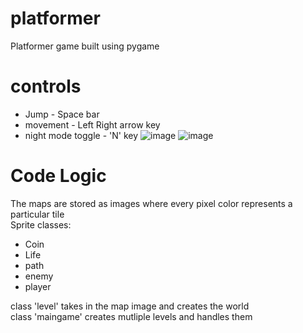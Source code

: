 # platformer
Platformer game built using pygame

# controls
 * Jump - Space bar
 * movement - Left Right arrow key
 * night mode toggle - 'N' key
![image](https://github.com/J-Karthik-palaniappan/platformer/assets/99670301/ef860c42-c5c6-4c3d-b400-b8f326785c86)
![image](https://github.com/J-Karthik-palaniappan/platformer/assets/99670301/1f7f5bec-b553-4349-a7c7-537ed5cf20f2)

# Code Logic
The maps are stored as images where every pixel color represents a particular tile\
Sprite classes:
  * Coin
  * Life
  * path
  * enemy
  * player

class 'level' takes in the map image and creates the world\
class 'maingame' creates mutliple levels and handles them
